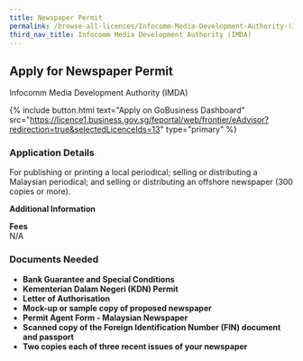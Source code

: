 ```yaml
---
title: Newspaper Permit
permalink: /browse-all-licences/Infocomm-Media-Development-Authority-(IMDA)/Newspaper-Permit
third_nav_title: Infocomm Media Development Authority (IMDA)
---
```


## Apply for Newspaper Permit

Infocomm Media Development Authority (IMDA)

{% include button.html text="Apply on GoBusiness Dashboard" src="https://licence1.business.gov.sg/feportal/web/frontier/eAdvisor?redirection=true&selectedLicenceIds=13" type="primary" %}

### Application Details

<p>For publishing or printing a local periodical; selling or distributing a Malaysian periodical; and selling or distributing an offshore newspaper (300 copies or more).</p>

**Additional Information**

<p><strong>Fees</strong><br />N/A</p>

### Documents Needed

<ul>
 <li><strong>Bank Guarantee and Special Conditions</strong></li>
 <li><strong>Kementerian Dalam Negeri (KDN) Permit</strong></li>
 <li><strong>Letter of Authorisation</strong></li>
 <li><strong>Mock-up or sample copy of proposed newspaper</strong></li>
 <li><strong>Permit Agent Form - Malaysian Newspaper</strong></li>
 <li><strong>Scanned copy of the Foreign Identification Number (FIN) document and passport</strong></li>
 <li><strong>Two copies each of three recent issues of your newspaper</strong></li>
 </ul>

